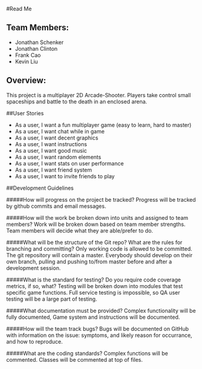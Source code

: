 #Read Me

## Team Members:
* Jonathan Schenker
* Jonathan Clinton
* Frank Cao
* Kevin Liu

## Overview:
This project is a multiplayer 2D Arcade-Shooter. Players take control small spaceships and battle to the death in an enclosed arena.

##User Stories

* As a user, I want a fun multiplayer game (easy to learn, hard to master)
* As a user, I want chat while in game
* As a user, I want decent graphics
* As a user, I want instructions
* As a user, I want good music
* As a user, I want random elements
* As a user, I want stats on user performance
* As a user, I want friend system
* As a user, I want to invite friends to play

##Development Guidelines

#####How will progress on the project be tracked?
Progress will be tracked by github commits and email messages.

#####How will the work be broken down into units and assigned to team members?
Work will be broken down based on team member strengths. Team members will decide what they are able/prefer to do.

#####What will be the structure of the Git repo? What are the rules for branching and committing?
Only working code is allowed to be committed. The git repository will contain a master. Everybody should develop on their own 
branch, pulling and pushing to/from master before and after a development session.

#####What is the standard for testing? Do you require code coverage metrics, if so, what?
Testing will be broken down into modules that test specific game functions. Full service testing is impossible, so QA user testing will be a large part of testing.

#####What documentation must be provided?
Complex functionality will be fully documented, Game system and instructions will be documented.

#####How will the team track bugs?
Bugs will be documented on GitHub with information on the issue: symptoms, and likely reason for occurrance, and how to reproduce.

#####What are the coding standards?
Complex functions will be commented. Classes will be commented at top of files.
